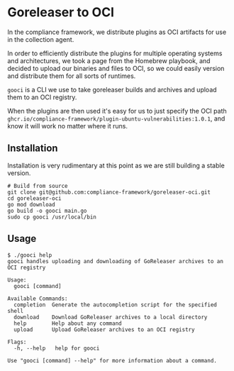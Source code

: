 # Goreleaser to OCI

In the compliance framework, we distribute plugins as OCI artifacts for use in the collection agent.

In order to efficiently distribute the plugins for multiple operating systems and architectures, we took 
a page from the Homebrew playbook, and decided to upload our binaries and files to OCI, so we could easily 
version and distribute them for all sorts of runtimes.

`gooci` is a CLI we use to take goreleaser builds and archives and upload them to an OCI registry.

When the plugins are then used it's easy for us to just specify the OCI path 
`ghcr.io/compliance-framework/plugin-ubuntu-vulnerabilities:1.0.1`, and know it will work no matter
where it runs. 

## Installation

Installation is very rudimentary at this point as we are still building a stable version. 

```shell
# Build from source
git clone git@github.com:compliance-framework/goreleaser-oci.git
cd goreleaser-oci
go mod download
go build -o gooci main.go
sudo cp gooci /usr/local/bin
```

## Usage 

```shell
$ ./gooci help
gooci handles uploading and downloading of GoReleaser archives to an OCI registry

Usage:
  gooci [command]

Available Commands:
  completion  Generate the autocompletion script for the specified shell
  download    Download GoReleaser archives to a local directory
  help        Help about any command
  upload      Upload GoReleaser archives to an OCI registry

Flags:
  -h, --help   help for gooci

Use "gooci [command] --help" for more information about a command.
```
